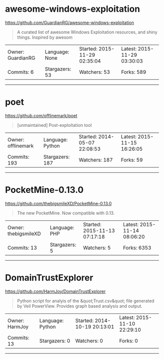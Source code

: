# awesome-windows-exploitation

https://github.com/GuardianRG/awesome-windows-exploitation
<blockquote>
A curated list of awesome Windows Exploitation resources, and shiny things. Inspired by awesom
</blockquote>

<table>
<tr><td>Owner: GuardianRG</td>
    <td>Language: None</td>
    <td>Started: 2015-11-29 02:35:04</td>
    <td>Latest: 2015-11-29 03:30:03</td></tr>
<tr><td>Commits: 6</td>
    <td>Stargazers: 53</td>
    <td>Watchers: 53</td>
    <td>Forks: 589</td></tr>
</table>

---

# poet

https://github.com/offlinemark/poet
<blockquote>
[unmaintained] Post-exploitation tool 
</blockquote>

<table>
<tr><td>Owner: offlinemark</td>
    <td>Language: Python</td>
    <td>Started: 2014-05-07 22:08:53</td>
    <td>Latest: 2015-11-15 16:26:05</td></tr>
<tr><td>Commits: 193</td>
    <td>Stargazers: 187</td>
    <td>Watchers: 187</td>
    <td>Forks: 59</td></tr>
</table>

---

# PocketMine-0.13.0

https://github.com/thebigsmileXD/PocketMine-0.13.0
<blockquote>
The new PocketMine. Now compatible with 0.13.
</blockquote>

<table>
<tr><td>Owner: thebigsmileXD</td>
    <td>Language: PHP</td>
    <td>Started: 2015-11-13 07:17:18</td>
    <td>Latest: 2015-11-14 08:06:20</td></tr>
<tr><td>Commits: 13</td>
    <td>Stargazers: 5</td>
    <td>Watchers: 5</td>
    <td>Forks: 6353</td></tr>
</table>

---

# DomainTrustExplorer

https://github.com/HarmJoy/DomainTrustExplorer
<blockquote>
Python script for analyis of the &amp;quot;Trust.csv&amp;quot; file generated by Veil PowerView. Provides graph based analysis and output. 
</blockquote>

<table>
<tr><td>Owner: HarmJoy</td>
    <td>Language: Python</td>
    <td>Started: 2014-10-19 20:13:01</td>
    <td>Latest: 2015-11-10 22:29:10</td></tr>
<tr><td>Commits: 13</td>
    <td>Stargazers: 0</td>
    <td>Watchers: 0</td>
    <td>Forks: 0</td></tr>
</table>

---

